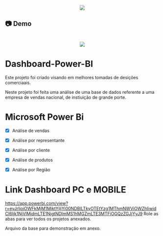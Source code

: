 <h1 align="center"><img src="https://user-images.githubusercontent.com/53831498/135899352-1463af04-5098-4741-bc8a-78c0877e1f96.png"></h1>


## :camera: Demo

<h1 align="center"><img src="[https://github.com/FelipeMaximus/Dashboard-Power-BI/issues/1#issue-1974828036"></h1>


# Dashboard-Power-BI
Este projeto foi criado visando em melhores tomadas de desições comerciaais.

Neste projeto foi feita uma análise de uma base de dados referente a uma empresa de vendas nacional, de instiuição de grande porte.

# Microsoft Power Bi

  - [x] Análise de vendas
  - [x] Análise por representante
  - [x] Análise por cliente
  - [x] Análise de produtos
  - [x] Análise por Região



 
# Link Dashboard PC e MOBILE
https://app.powerbi.com/view?r=eyJrIjoiOWFkMjM1MjktYjljYi00NDBlLTkyOTEtYzg1MThmNWViOWZhIiwidCI6Ijk1NjVlMjdmLTE1NjgtNDlmMS1hMGZmLTE3MTFiOGQzZGJjYyJ9
Role as abas para ver todos os projetos anexados.

Arquivo da base para demonstração em anexo.
